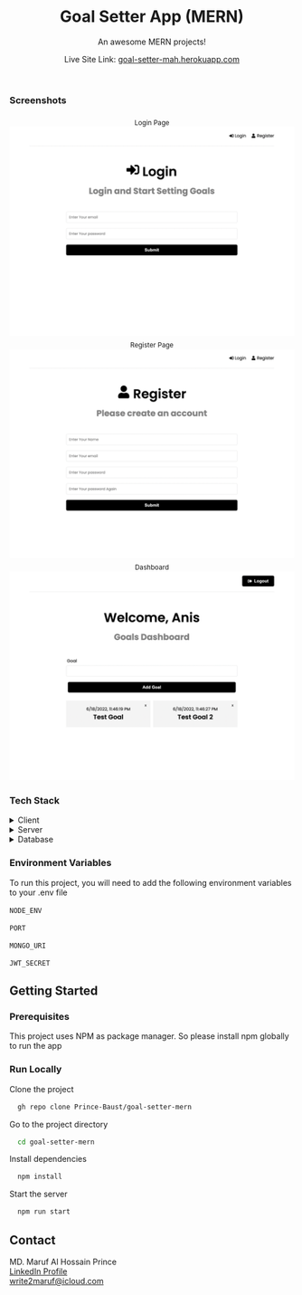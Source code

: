 <div align="center">
  <h1>Goal Setter App (MERN)</h1>
  <p>An awesome MERN projects!</p>

Live Site Link: [goal-setter-mah.herokuapp.com](goal-setter-mah.herokuapp.com/)
</div>

<br />

### Screenshots

<div align="center"> 
<sub>Login Page</sub>
  <img src="screenshots/img1.png" alt="screenshot" />
<sub>Register Page</sub>
<img src="screenshots/img2.png" alt="screenshot" />
<sub>Dashboard</sub>
<img src="screenshots/img3.png" alt="screenshot" />
</div>


<!-- TechStack -->
### Tech Stack

<details>
  <summary>Client</summary>
  <ul>
    <li>CSS3</li>
    <li>React.js</li>
    <li>Redux</li>
  </ul>
</details>

<details>
  <summary>Server</summary>
  <ul>
    <li>NodeJS</li>
    <li>Express.js</li>
  </ul>
</details>

<details>
<summary>Database</summary>
  <ul>
    <li>MongoDB</li>
    <li>Mongoose</li>
    <li>MongoDB Atlas</li>
  </ul>
</details>

<!-- Env Variables -->
### Environment Variables

To run this project, you will need to add the following environment variables to your .env file

`NODE_ENV`

`PORT`

`MONGO_URI`

`JWT_SECRET`

<!-- Getting Started -->
## Getting Started

<!-- Prerequisites -->
### Prerequisites

This project uses NPM as package manager. So please install npm globally to run the app


<!-- Run Locally -->
### Run Locally

Clone the project

```bash
  gh repo clone Prince-Baust/goal-setter-mern
```

Go to the project directory

```bash
  cd goal-setter-mern
```

Install dependencies

```bash
  npm install
```

Start the server
```bash
  npm run start
```


<!-- Contact -->
## Contact

MD. Maruf Al Hossain Prince <br /> 
[LinkedIn Profile](https://www.linkedin.com/in/maruf-prince) <br /> write2maruf@icloud.com
